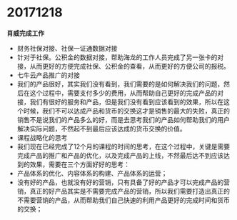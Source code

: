 # 20171218

**肖威完成工作**
- 财务社保对接、社保一证通数据对接
- 针对于社保。公积金的数据对接，帮助海龙的工作人员完成了另一张卡的对接，从而更好的方便完成社保、公积金的查看，从而更好的方便公司的报税。
- 七牛云产品推广的对接
- 我们的产品很好，其实我们没有看到，我们需要的是如何解决我们的问题，然后在这个过程中，需要支付多少的费用，从而帮助自己更好的完成产品的对接，我们有很好的服务和产品，但是我们没有看到应该看到的效果，所以在这个时候，我们不可以达成产品和货币的交换这才是销售的最大的失败，真正的销售不是说我们的产品多么的好，而是去思考我们的产品如何帮助我们的用户解决实际问题，不然起不到最后应该达成的货币交换的价值。
- 课程战略化的思考
- 我们现在已经完成了12个月的课程的时间的思考，在这个过程中，关键是需要完成产品的推广和产品的优化，以及完成产品的上线，不然最后达不到应该达到的效果，需要在三个方面好好的思考：
- 产品体系的优化、内容体系的构建、产品体系的运营；
- 没有好的产品，也就没有好的营销，只有具备了好的产品才可以完成产品的营销，真正的好产品其实是不需要完成产品的营销，所以我们需要打造出真正的不需要营销的产品，从而帮助我们自己快速的利用产品更好的完成时间和货币的交换；
